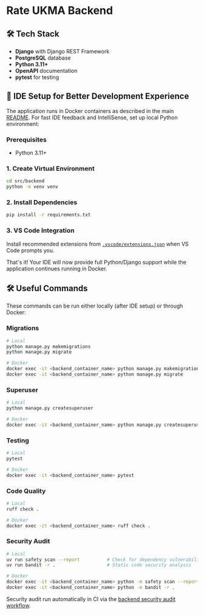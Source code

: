 # Rate UKMA Backend

## 🛠️ Tech Stack

- **Django** with Django REST Framework
- **PostgreSQL** database
- **Python 3.11+**
- **OpenAPI** documentation
- **pytest** for testing

## 🚀 IDE Setup for Better Development Experience

The application runs in Docker containers as described in the main [README](../../README.md). For fast IDE feedback and IntelliSense, set up local Python environment:

### Prerequisites

- Python 3.11+

### 1. Create Virtual Environment

```bash
cd src/backend
python -m venv venv
```

### 2. Install Dependencies

```bash
pip install -r requirements.txt
```

### 3. VS Code Integration

Install recommended extensions from [`.vscode/extensions.json`](../../.vscode/extensions.json) when VS Code prompts you.

That's it! Your IDE will now provide full Python/Django support while the application continues running in Docker.

## 🛠️ Useful Commands

These commands can be run either locally (after IDE setup) or through Docker:

### Migrations

```bash
# Local
python manage.py makemigrations
python manage.py migrate

# Docker
docker exec -it <backend_container_name> python manage.py makemigrations
docker exec -it <backend_container_name> python manage.py migrate
```

### Superuser

```bash
# Local
python manage.py createsuperuser

# Docker
docker exec -it <backend_container_name> python manage.py createsuperuser
```

### Testing

```bash
# Local
pytest

# Docker
docker exec -it <backend_container_name> pytest
```

### Code Quality

```bash
# Local
ruff check .

# Docker
docker exec -it <backend_container_name> ruff check .
```

### Security Audit

```bash
# Local
uv run safety scan --report          # Check for dependency vulnerabilities
uv run bandit -r .                   # Static code security analysis

# Docker
docker exec -it <backend_container_name> python -m safety scan --report
docker exec -it <backend_container_name> python -m bandit -r .
```

Security audit run automatically in CI via the [backend security audit workflow](../../.github/workflows/backend-audit.yml).
